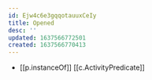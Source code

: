 ```yaml
---
id: Ejw4c6e3gqqotauuxCeIy
title: Opened
desc: ''
updated: 1637566772501
created: 1637566770413
---
```


- [[p.instanceOf]] [[c.ActivityPredicate]]

